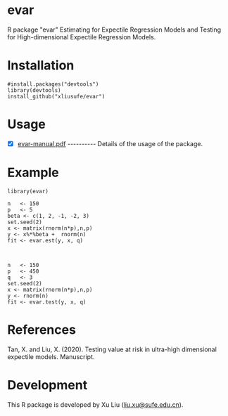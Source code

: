 # evar
R package "evar" Estimating for Expectile Regression Models and Testing for High-dimensional Expectile Regression Models.

# Installation

    #install.packages("devtools")
    library(devtools)
    install_github("xliusufe/evar")

# Usage

   - [x] [evar-manual.pdf](https://github.com/xliusufe/evar/blob/master/inst/evar-manual.pdf) ---------- Details of the usage of the package.

# Example
    library(evar)

    n   <- 150
    p   <- 5
    beta <- c(1, 2, -1, -2, 3)
    set.seed(2)
    x <- matrix(rnorm(n*p),n,p)
    y <- x%*%beta +  rnorm(n)
    fit <- evar.est(y, x, q)



    n   <- 150
    p   <- 450
    q   <- 3
    set.seed(2)
    x <- matrix(rnorm(n*p),n,p)
    y <- rnorm(n)
    fit <- evar.test(y, x, q)    
    
# References

Tan, X. and Liu, X. (2020). Testing value at risk in ultra-high dimensional expectile models. Manuscript.

# Development
This R package is developed by Xu Liu (liu.xu@sufe.edu.cn).
